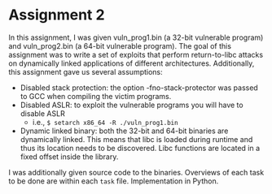 # Assignment 2
In this assignment, I was given vuln_prog1.bin (a 32-bit vulnerable program) and vuln_prog2.bin (a 64-bit vulnerable program). The goal of this assignment was to write a set of exploits that perform return-to-libc attacks on dynamically linked applications of different architectures. Additionally, this assignment gave us several assumptions:

* Disabled stack protection: the option -fno-stack-protector was passed to GCC when compiling the victim programs. 
* Disabled ASLR: to exploit the vulnerable programs you will have to disable ASLR
  * i.e., `$ setarch x86_64 -R ./vuln_prog1.bin` 
* Dynamic linked binary: both the 32-bit and 64-bit binaries are dynamically linked. This means that libc is loaded during runtime and thus its location needs to be discovered. Libc functions are located in a fixed offset inside the library.

I was additionally given source code to the binaries. Overviews of each task to be done are within each `task` file. Implementation in Python.